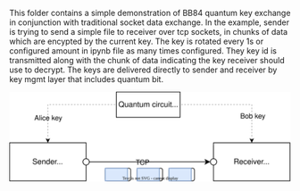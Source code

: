 This folder contains a simple demonstration of BB84 quantum key exchange in conjunction with traditional socket data exchange. 
In the example, sender is trying to send a simple file to receiver over tcp sockets, in chunks of data which are encypted by the current key. The key is rotated every 1s or configured amount in ipynb file as many times configured. 
They key id is transmitted along with the chunk of data indicating the key receiver should use to decrypt. 
The keys are delivered directly to sender and receiver by key mgmt layer that includes quantum bit. 

![alt text](BB84.drawio.svg "Title")
